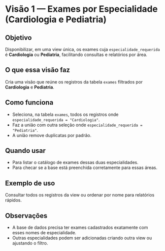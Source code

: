 # Visão 1 — Exames por Especialidade (Cardiologia e Pediatria)

## Objetivo
Disponibilizar, em uma view única, os exames cuja `especialidade_requerida` é **Cardiologia** ou **Pediatria**, facilitando consultas e relatórios por área.

## O que essa visão faz
Cria uma visão que reúne os registros da tabela `exames` filtrados por **Cardiologia** e **Pediatria**.

## Como funciona
- Seleciona, na tabela `exames`, todos os registros onde `especialidade_requerida = "Cardiologia"`.  
- Faz a união com outra seleção onde `especialidade_requerida = "Pediatria"`.  
- A união remove duplicatas por padrão.  

## Quando usar
- Para listar o catálogo de exames dessas duas especialidades.  
- Para checar se a base está preenchida corretamente para essas áreas.  

## Exemplo de uso
Consultar todos os registros da view ou ordenar por nome para relatórios rápidos.  

## Observações
- A base de dados precisa ter exames cadastrados exatamente com esses nomes de especialidade.  
- Outras especialidades podem ser adicionadas criando outra view ou ajustando o filtro.  
